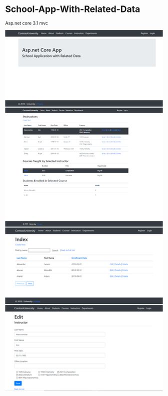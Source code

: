 # School-App-With-Related-Data
Asp.net core 3.1 mvc 

![picture](https://github.com/Ahmed-Mansour111/School-App-With-Related-Data/blob/master/ContosoUniversity/wwwroot/Images/1.PNG)
![picture](https://github.com/Ahmed-Mansour111/School-App-With-Related-Data/blob/master/ContosoUniversity/wwwroot/Images/2.PNG)
![picture](https://github.com/Ahmed-Mansour111/School-App-With-Related-Data/blob/master/ContosoUniversity/wwwroot/Images/3.PNG)
![picture](https://github.com/Ahmed-Mansour111/School-App-With-Related-Data/blob/master/ContosoUniversity/wwwroot/Images/4.PNG)
